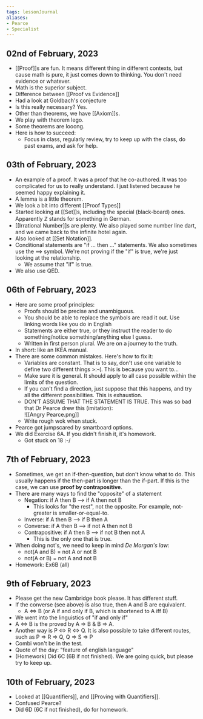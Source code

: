 ```yaml
---
tags: lessonJournal
aliases:
- Pearce
- Specialist 
---
```


## 02nd of February, 2023

- [[Proof]]s are fun. It means different thing in different contexts, but cause math is pure, it just comes down to thinking. You don't need evidence or whatever.
- Math is the superior subject.
- Difference between [[Proof vs Evidence]]
- Had a look at Goldbach's conjecture
- Is this really necessary? Yes.
- Other than theorems, we have [[Axiom]]s.
- We play with theorem lego.
- Some theorems are looong.
- Here is how to succeed:
    - Focus in class, regularly review, try to keep up with the class, do past exams, and ask for help.

## 03th of February, 2023

- An example of a proof. It was a proof that he co-authored. It was too complicated for us to really understand. I just listened because he seemed happy explaining it.
- A lemma is a little theorem.
- We look a bit into different [[Proof Types]]
- Started looking at [[Set]]s, including the special (black-board) ones. Apparently $\mathbb{Z}$ stands for something in German.
- [[Irrational Number]]s are plenty. We also played some number line dart, and we came back to the infinite hotel again.
- Also looked at [[Set Notation]].
- Conditional statements are "if ... then ..." statements. We also sometimes use the $\implies$ symbol. We're not proving if the "if" is true, we're just looking at the relationship.
    - We assume that "if" is true.
- We also use QED.

## 06th of February, 2023

- Here are some proof principles:
    - Proofs should be precise and unambiguous.
    - You should be able to replace the symbols are read it out. Use linking words like you do in English
    - Statements are either true, or they instruct the reader to do something/notice something/anything else I guess.
    - Written in first person plural. We are on a journey to the truth.
- In short: like an IKEA manual.
- There are some common mistakes. Here's how to fix it:
    - Variables are constant. That is to say, don't use one variable to define two different things >:-(. This is because you want to...
    - Make sure it is general. It should apply to all case possible within the limits of the question.
    - If you can't find a direction, just suppose that this happens, and try all the different possibilities. This is exhaustion.
    - DON'T ASSUME THAT THE STATEMENT IS TRUE. This was so bad that Dr Pearce drew this (imitation):  
      ![[Angry Pearce.png]]
    - Write rough wok when stuck.
- Pearce got jumpscared by smartboard options.
- We did Exercise 6A. If you didn't finish it, it's homework.
    - Got stuck on 18 :-/

## 7th of February, 2023

- Sometimes, we get an if-then-question, but don't know what to do. This usually happens if the then-part is longer than the if-part. If this is the case, we can use **proof by contrapositive**.
- There are many ways to find the "opposite" of a statement
    - Negation: if A then B --> if A then not B
        - This looks for "the rest", not the opposite. For example, not-greater is smaller-or-equal-to.
    - Inverse: if A then B --> if B then A
    - Converse: if A then B --> if not A then not B
    - Contrapositive: if A then B --> if not B then not A
        - This is the only one that is true.
- When doing not's, we need to keep in mind *De Morgan's law*:
    - not(A and B) = not A or not B
    - not(A or B) = not A and not B
- Homework: Ex6B (all)

## 9th of February, 2023

- Please get the new Cambridge book please. It has different stuff.
- If the converse (see above) is also true, then A and B are equivalent.
    - A <=> B (or A if and only if B, which is shortened to A iff B)
- We went into the linguistics of "if and only if"
- A <=> B is the proved by A => B & B => A.
- Another way is P <=> R <=> Q. It is also possible to take different routes, such as P => R => Q, Q => S => P
- Combi won't be in the test.
- Quote of the day: "feature of english language"
- (Homework) Did 6C (6B if not finished). We are going quick, but please try to keep up.

## 10th of February, 2023

- Looked at [[Quantifiers]], and [[Proving with Quantifiers]].
- Confused Pearce?
- Did 6D (6C if not finished), do for homework.
